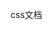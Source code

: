 <!--
 * @Descripttion: 
 * @Author: voanit
 * @Date: 2022-05-13 15:31:54
 * @LastEditors: voanit
 * @LastEditTime: 2022-05-13 15:31:58
-->
css文档